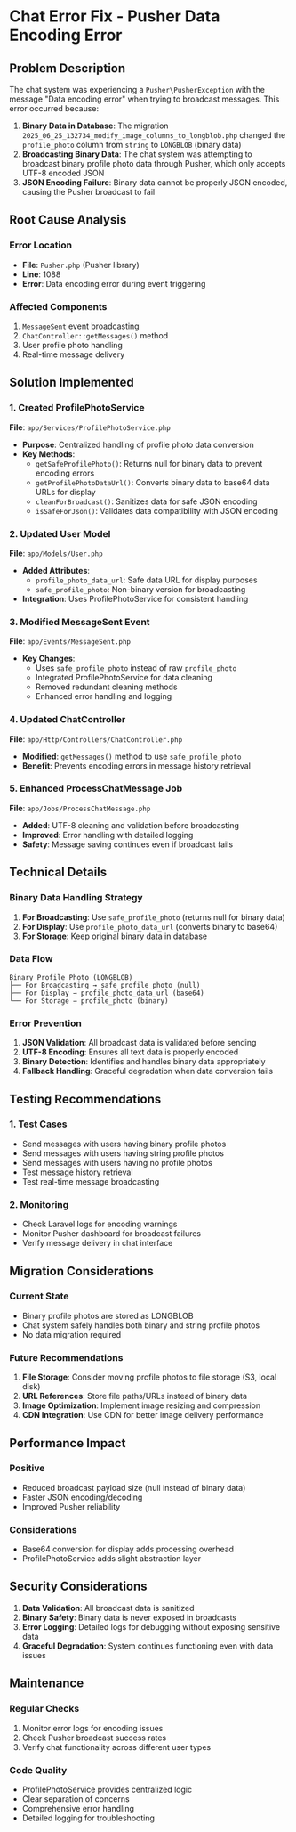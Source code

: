 # Chat Error Fix - Pusher Data Encoding Error

## Problem Description

The chat system was experiencing a `Pusher\PusherException` with the message "Data encoding error" when trying to broadcast messages. This error occurred because:

1. **Binary Data in Database**: The migration `2025_06_25_132734_modify_image_columns_to_longblob.php` changed the `profile_photo` column from `string` to `LONGBLOB` (binary data)
2. **Broadcasting Binary Data**: The chat system was attempting to broadcast binary profile photo data through Pusher, which only accepts UTF-8 encoded JSON
3. **JSON Encoding Failure**: Binary data cannot be properly JSON encoded, causing the Pusher broadcast to fail

## Root Cause Analysis

### Error Location
- **File**: `Pusher.php` (Pusher library)
- **Line**: 1088
- **Error**: Data encoding error during event triggering

### Affected Components
1. `MessageSent` event broadcasting
2. `ChatController::getMessages()` method
3. User profile photo handling
4. Real-time message delivery

## Solution Implemented

### 1. Created ProfilePhotoService
**File**: `app/Services/ProfilePhotoService.php`

- **Purpose**: Centralized handling of profile photo data conversion
- **Key Methods**:
  - `getSafeProfilePhoto()`: Returns null for binary data to prevent encoding errors
  - `getProfilePhotoDataUrl()`: Converts binary data to base64 data URLs for display
  - `cleanForBroadcast()`: Sanitizes data for safe JSON encoding
  - `isSafeForJson()`: Validates data compatibility with JSON encoding

### 2. Updated User Model
**File**: `app/Models/User.php`

- **Added Attributes**:
  - `profile_photo_data_url`: Safe data URL for display purposes
  - `safe_profile_photo`: Non-binary version for broadcasting
- **Integration**: Uses ProfilePhotoService for consistent handling

### 3. Modified MessageSent Event
**File**: `app/Events/MessageSent.php`

- **Key Changes**:
  - Uses `safe_profile_photo` instead of raw `profile_photo`
  - Integrated ProfilePhotoService for data cleaning
  - Removed redundant cleaning methods
  - Enhanced error handling and logging

### 4. Updated ChatController
**File**: `app/Http/Controllers/ChatController.php`

- **Modified**: `getMessages()` method to use `safe_profile_photo`
- **Benefit**: Prevents encoding errors in message history retrieval

### 5. Enhanced ProcessChatMessage Job
**File**: `app/Jobs/ProcessChatMessage.php`

- **Added**: UTF-8 cleaning and validation before broadcasting
- **Improved**: Error handling with detailed logging
- **Safety**: Message saving continues even if broadcast fails

## Technical Details

### Binary Data Handling Strategy

1. **For Broadcasting**: Use `safe_profile_photo` (returns null for binary data)
2. **For Display**: Use `profile_photo_data_url` (converts binary to base64)
3. **For Storage**: Keep original binary data in database

### Data Flow

```
Binary Profile Photo (LONGBLOB)
├── For Broadcasting → safe_profile_photo (null)
├── For Display → profile_photo_data_url (base64)
└── For Storage → profile_photo (binary)
```

### Error Prevention

1. **JSON Validation**: All broadcast data is validated before sending
2. **UTF-8 Encoding**: Ensures all text data is properly encoded
3. **Binary Detection**: Identifies and handles binary data appropriately
4. **Fallback Handling**: Graceful degradation when data conversion fails

## Testing Recommendations

### 1. Test Cases
- Send messages with users having binary profile photos
- Send messages with users having string profile photos
- Send messages with users having no profile photos
- Test message history retrieval
- Test real-time message broadcasting

### 2. Monitoring
- Check Laravel logs for encoding warnings
- Monitor Pusher dashboard for broadcast failures
- Verify message delivery in chat interface

## Migration Considerations

### Current State
- Binary profile photos are stored as LONGBLOB
- Chat system safely handles both binary and string profile photos
- No data migration required

### Future Recommendations
1. **File Storage**: Consider moving profile photos to file storage (S3, local disk)
2. **URL References**: Store file paths/URLs instead of binary data
3. **Image Optimization**: Implement image resizing and compression
4. **CDN Integration**: Use CDN for better image delivery performance

## Performance Impact

### Positive
- Reduced broadcast payload size (null instead of binary data)
- Faster JSON encoding/decoding
- Improved Pusher reliability

### Considerations
- Base64 conversion for display adds processing overhead
- ProfilePhotoService adds slight abstraction layer

## Security Considerations

1. **Data Validation**: All broadcast data is sanitized
2. **Binary Safety**: Binary data is never exposed in broadcasts
3. **Error Logging**: Detailed logs for debugging without exposing sensitive data
4. **Graceful Degradation**: System continues functioning even with data issues

## Maintenance

### Regular Checks
1. Monitor error logs for encoding issues
2. Check Pusher broadcast success rates
3. Verify chat functionality across different user types

### Code Quality
- ProfilePhotoService provides centralized logic
- Clear separation of concerns
- Comprehensive error handling
- Detailed logging for troubleshooting